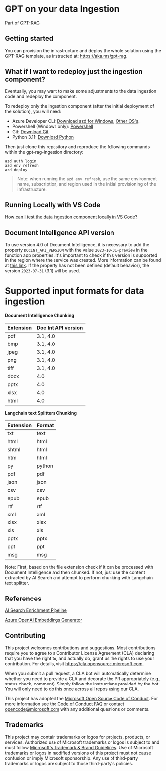 # GPT on your data Ingestion

Part of [GPT-RAG](https://github.com/Azure/gpt-rag)

## Getting started

You can provision the infrastructure and deploy the whole solution using the GPT-RAG template, as instructed at: https://aka.ms/gpt-rag.

## What if I want to redeploy just the ingestion component?

Eventually, you may want to make some adjustments to the data ingestion code and redeploy the component.

To redeploy only the ingestion component (after the initial deployment of the solution), you will need:

 - Azure Developer CLI: [Download azd for Windows](https://azdrelease.azureedge.net/azd/standalone/release/1.5.0/azd-windows-amd64.msi), [Other OS's](https://learn.microsoft.com/en-us/azure/developer/azure-developer-cli/install-azd).
 - Powershell (Windows only): [Powershell](https://learn.microsoft.com/en-us/powershell/scripting/install/installing-powershell-on-windows?view=powershell-7.4#installing-the-msi-package)
 - Git: [Download Git](https://git-scm.com/downloads)
 - Python 3.11: [Download Python](https://www.python.org/downloads/release/python-3118/)

Then just clone this repository and reproduce the following commands within the gpt-rag-ingestion directory:  

```
azd auth login  
azd env refresh  
azd deploy  
```

> Note: when running the ```azd env refresh```, use the same environment name, subscription, and region used in the initial provisioning of the infrastructure.

## Running Locally with VS Code  
   
[How can I test the data ingestion component locally in VS Code?](docs/LOCAL_DEPLOYMENT.md)

## Document Intelligence API version

To use version 4.0 of Document Intelligence, it is necessary to add the property `DOCINT_API_VERSION` with the value `2023-10-31-preview` in the function app properties. It's important to check if this version is supported in the region where the service was created. More information can be found at [this link](https://learn.microsoft.com/en-us/azure/ai-services/document-intelligence/concept-layout?view=doc-intel-4.0.0). If the property has not been defined (default behavior), the version `2023-07-31` (3.1) will be used.

# Supported input formats for data ingestion


**Document Intelligence Chunking**

| Extension | Doc Int API version |
|-----------|-------------------|
| pdf       | 3.1, 4.0          |
| bmp       | 3.1, 4.0          |
| jpeg      | 3.1, 4.0          |
| png       | 3.1, 4.0          |
| tiff      | 3.1, 4.0          |
| docx      | 4.0               |
| pptx      | 4.0               |
| xlsx      | 4.0               |
| html      | 4.0               |

**Langchain text Splitters Chunking**

| Extension | Format |
|-----------|--------|
| txt       | text   |
| html      | html   |
| shtml     | html   |
| htm       | html   |
| py        | python |
| pdf       | pdf    |
| json      | json   |
| csv       | csv    |
| epub      | epub   |
| rtf       | rtf    |
| xml       | xml    |
| xlsx      | xlsx   |
| xls       | xls    |
| pptx      | pptx   |
| ppt       | ppt    |
| msg       | msg    |

Note: First, based on the file extension check if it can be processed with Document Intelligence and then chunked. If not, just use the content extracted by AI Search and attempt to perform chunking with Langchain text splitter.

## References

[AI Search Enrichment Pipeline](https://learn.microsoft.com/en-us/azure/search/cognitive-search-concept-intro)

[Azure OpenAI Embeddings Generator](https://github.com/Azure-Samples/azure-search-power-skills/tree/57214f6e8773029a638a8f56840ab79fd38574a2/Vector/EmbeddingGenerator)

## Contributing

This project welcomes contributions and suggestions.  Most contributions require you to agree to a
Contributor License Agreement (CLA) declaring that you have the right to, and actually do, grant us
the rights to use your contribution. For details, visit https://cla.opensource.microsoft.com.

When you submit a pull request, a CLA bot will automatically determine whether you need to provide
a CLA and decorate the PR appropriately (e.g., status check, comment). Simply follow the instructions
provided by the bot. You will only need to do this once across all repos using our CLA.

This project has adopted the [Microsoft Open Source Code of Conduct](https://opensource.microsoft.com/codeofconduct/).
For more information see the [Code of Conduct FAQ](https://opensource.microsoft.com/codeofconduct/faq/) or
contact [opencode@microsoft.com](mailto:opencode@microsoft.com) with any additional questions or comments.

## Trademarks

This project may contain trademarks or logos for projects, products, or services. Authorized use of Microsoft
trademarks or logos is subject to and must follow
[Microsoft's Trademark & Brand Guidelines](https://www.microsoft.com/en-us/legal/intellectualproperty/trademarks/usage/general).
Use of Microsoft trademarks or logos in modified versions of this project must not cause confusion or imply Microsoft sponsorship.
Any use of third-party trademarks or logos are subject to those third-party's policies.
